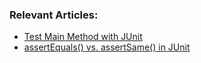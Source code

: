 ### Relevant Articles:
- [Test Main Method with JUnit](https://www.baeldung.com/junit-test-main-method)
- [assertEquals() vs. assertSame() in JUnit](https://www.baeldung.com/java-assertequals-vs-assertsame)
